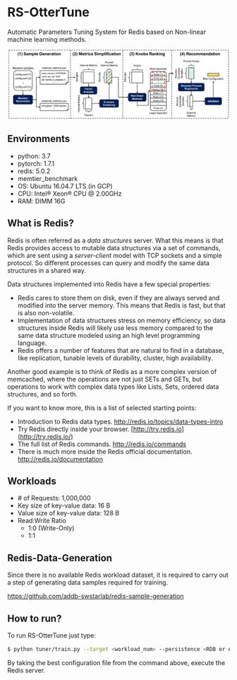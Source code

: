 # RS-OtterTune

Automatic Parameters Tuning System for Redis based on Non-linear machine learning methods.

![model_architecture](./img/rs-ottertune.jpg)

## Environments

- python: 3.7
- pytorch: 1.7.1
- redis: 5.0.2
- memtier_benchmark
- OS: Ubuntu 16.04.7 LTS (in GCP)
- CPU: Intel® Xeon® CPU @ 2.00GHz
- RAM: DIMM 16G

## What is Redis?

Redis is often referred as a *data structures* server. What this means is that Redis provides access to mutable data structures via a set of commands, which are sent using a *server-client* model with TCP sockets and a simple protocol. So different processes can query and modify the same data structures in a shared way.

Data structures implemented into Redis have a few special properties:

- Redis cares to store them on disk, even if they are always served and modified into the server memory. This means that Redis is fast, but that is also non-volatile.
- Implementation of data structures stress on memory efficiency, so data structures inside Redis will likely use less memory compared to the same data structure modeled using an high level programming language.
- Redis offers a number of features that are natural to find in a database, like replication, tunable levels of durability, cluster, high availability.

Another good example is to think of Redis as a more complex version of memcached, where the operations are not just SETs and GETs, but operations to work with complex data types like Lists, Sets, ordered data structures, and so forth.

If you want to know more, this is a list of selected starting points:

- Introduction to Redis data types. http://redis.io/topics/data-types-intro
- Try Redis directly inside your browser. [http://try.redis.io](http://try.redis.io/)
- The full list of Redis commands. http://redis.io/commands
- There is much more inside the Redis official documentation. http://redis.io/documentation

## Workloads

- \# of Requests: 1,000,000
- Key size of key-value data: 16 B
- Value size of key-value data: 128 B
- Read:Write Ratio
  - 1:0 (Write-Only)
  - 1:1

## Redis-Data-Generation

Since there is no available Redis workload dataset, it is required to carry out a step of generating data samples required for training.

https://github.com/addb-swstarlab/redis-sample-generation

## How to run?

To run RS-OtterTune just type:

```bash
$ python tuner/train.py --target <workload_num> --persistence <RDB or AOF> --rki <lasso, RF, XGB> 
```

By taking the best configuration file from the command above, execute the Redis server.